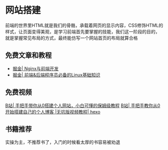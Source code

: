 # 网站搭建

<!-- ['❌','✅','🔥','⭐'] -->

前端的世界里HTML就是我们的骨骼，承载着网页的显示内容，CSS修饰HTML的样式，让页面变得美观，是学习前端首先要掌握的技能，我们这一阶段的目的， 就是掌握常见布局的方式，最终能仿写一个网站首页的布局就算合格

<roadmap :data="[
  {title:'网站搭建',download:true,x:400,y:20},
    { title:'✅网站搭建',y:200,
    left:[
      ['购买云机器'],
      ['购买域名'],
      ['nginx配置'],
      ['Linux'],
      ['Github Actions'],
    ],
    right:[
      ['Vuepress'],
      ['❌Vitepress'],
      ['Dumi'],
      ['Gastby'],
    ]
  } ,
  { title:'发布自己的网站',
  } 
]" />


## 免费文章和教程
* [掘金| Nginx与前端开发](https://juejin.cn/post/6844903684967825421)
* [掘金| 前端&后端程序员必备的Linux基础知识](https://juejin.cn/post/6844903634036064269)
## 免费视频

[B站| 手把手带你从0搭建个人网站，小白可懂的保姆级教程](https://www.bilibili.com/video/BV1rU4y1J785)
[B站| 手把手教你从0开始搭建自己的个人博客 |无坑版视频教程| hexo](https://www.bilibili.com/video/BV1Yb411a7ty/?spm_id_from=333.788.recommend_more_video.8)
## 书籍推荐
实操为主，不推荐书了，入门的时候看太厚的书容易被劝退

